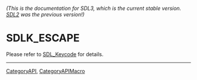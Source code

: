 ###### (This is the documentation for SDL3, which is the current stable version. [SDL2](https://wiki.libsdl.org/SDL2/) was the previous version!)
# SDLK_ESCAPE

Please refer to [SDL_Keycode](SDL_Keycode) for details.

----
[CategoryAPI](CategoryAPI), [CategoryAPIMacro](CategoryAPIMacro)

